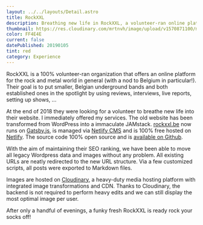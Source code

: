 ```yaml
---
layout: ../../layouts/Detail.astro
title: RockXXL
description: Breathing new life in RockXXL, a volunteer-ran online platform for the local rock and metal community.
thumbnail: https://res.cloudinary.com/mrtnvh/image/upload/v1570871100/mrtnvh.com/rockxxl.jpg
color: FF4E4E
current: false
datePublished: 20190105
tint: red
category: Experience
---
```


RockXXL is a 100% volunteer-ran organization that offers an online platform for the rock and metal world in general (with a nod to Belgium in particular!). Their goal is to put smaller, Belgian underground bands and both established ones in the spotlight by using reviews, interviews, live reports, setting up shows, ...

At the end of 2018 they were looking for a volunteer to breathe new life into their website. I immediately offered my services. The old website has been transformed from WordPress into a immaculate JAMstack. [rockxxl.be](https://rockxxl.be) now runs on [Gatsby.js](https://gatsbyjs.org), is managed via [Netlify CMS](https://www.netlifycms.org/) and is 100% free hosted on [Netlify](https://www.netlify.com/). The source code 100% open source and is [available on Github](https://github.com/rockxxl/rockxxl).

With the aim of maintaining their SEO ranking, we have been able to move all legacy Wordpress data and images without any problem. All existing URLs are neatly redirected to the new URL structure. Via a few customized scripts, all posts were exported to Markdown files.

Images are hosted on [Cloudinary](https://cloudinary.com), a heavy-duty media hosting platform with integrated image transformations and CDN. Thanks to Cloudinary, the backend is not required to perform heavy edits and we can still display the most optimal image per user.

After only a handful of evenings, a funky fresh RockXXL is ready rock your socks off!
